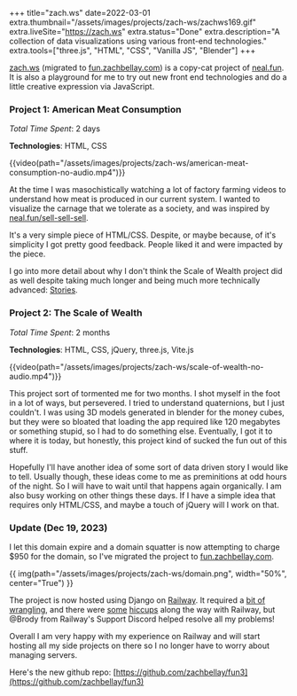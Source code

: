 +++
title="zach.ws"
date=2022-03-01
extra.thumbnail="/assets/images/projects/zach-ws/zachws169.gif"
extra.liveSite="https://zach.ws"
extra.status="Done"
extra.description="A collection of data visualizations using various front-end technologies."
extra.tools=["three.js", "HTML", "CSS", "Vanilla JS", "Blender"]
+++

[zach.ws](https://fun.zachbellay.com) (migrated to [fun.zachbellay.com](https://fun.zachbellay.com)) is a copy-cat project of [neal.fun](https://neal.fun). It is also a playground for me to try out new front end technologies and do a little creative expression via JavaScript.

### Project 1: American Meat Consumption

_Total Time Spent_: 2 days

**Technologies**: HTML, CSS

{{video(path="/assets/images/projects/zach-ws/american-meat-consumption-no-audio.mp4")}}

At the time I was masochistically watching a lot of factory farming videos to understand how meat is produced in our current system. I wanted to visualize the carnage that we tolerate as a society, and was inspired by [neal.fun/sell-sell-sell](https://neal.fun/sell-sell-sell).

It's a very simple piece of HTML/CSS. Despite, or maybe because, of it's simplicity I got pretty good feedback. People liked it and were impacted by the piece. 

I go into more detail about why I don't think the Scale of Wealth project did as well despite taking much longer and being much more technically advanced: [Stories](@/daily/storytelling.md).

### Project 2: The Scale of Wealth

_Total Time Spent_: 2 months

**Technologies**: HTML, CSS, jQuery, three.js, Vite.js

{{video(path="/assets/images/projects/zach-ws/scale-of-wealth-no-audio.mp4")}}

This project sort of tormented me for two months. I shot myself in the foot in a lot of ways, but persevered. I tried to understand quaternions, but I just couldn't. I was using 3D models generated in blender for the money cubes, but they were so bloated that loading the app required like 120 megabytes or something stupid, so I had to do something else. Eventually, I got it to where it is today, but honestly, this project kind of sucked the fun out of this stuff. 

Hopefully I'll have another idea of some sort of data driven story I would like to tell. Usually though, these ideas come to me as preminitions at odd hours of the night. So I will have to wait until that happens again organically. I am also busy working on other things these days. If I have a simple idea that requires only HTML/CSS, and maybe a touch of jQuery will I work on that.

### Update (Dec 19, 2023)

I let this domain expire and a domain squatter is now attempting to charge $950 for the domain, so I've migrated the project to [fun.zachbellay.com](https://fun.zachbellay.com). 

{{ img(path="/assets/images/projects/zach-ws/domain.png", width="50%", center="True") }}


The project is now hosted using Django on [Railway](https://railway.app/). It required a [bit of wrangling](https://discord.com/channels/713503345364697088/1184786403163377724), and there were [some](https://discord.com/channels/713503345364697088/1179102198186123275) [hiccups](https://discord.com/channels/713503345364697088/1176439233678954546) along the way with Railway, but @Brody from Railway's Support Discord helped resolve all my problems!

Overall I am very happy with my experience on Railway and will start hosting all my side projects on there so I no longer have to worry about managing servers.

Here's the new github repo: [https://github.com/zachbellay/fun3](https://github.com/zachbellay/fun3)






